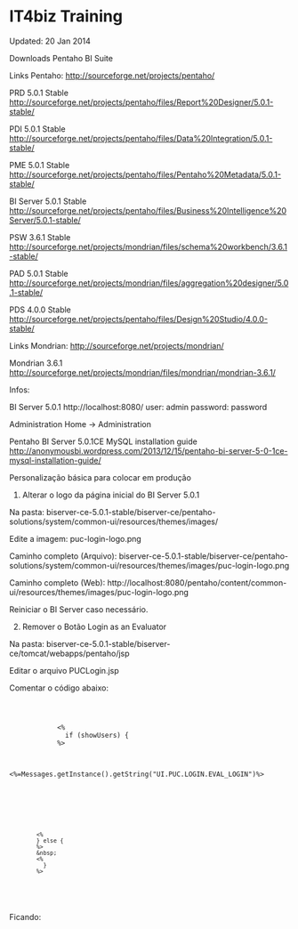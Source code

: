IT4biz Training
========

Updated: 20 Jan 2014

Downloads Pentaho BI Suite

Links Pentaho:
http://sourceforge.net/projects/pentaho/

PRD 5.0.1 Stable
http://sourceforge.net/projects/pentaho/files/Report%20Designer/5.0.1-stable/

PDI 5.0.1 Stable
http://sourceforge.net/projects/pentaho/files/Data%20Integration/5.0.1-stable/

PME 5.0.1 Stable
http://sourceforge.net/projects/pentaho/files/Pentaho%20Metadata/5.0.1-stable/

BI Server 5.0.1 Stable
http://sourceforge.net/projects/pentaho/files/Business%20Intelligence%20Server/5.0.1-stable/

PSW 3.6.1 Stable
http://sourceforge.net/projects/mondrian/files/schema%20workbench/3.6.1-stable/

PAD 5.0.1 Stable
http://sourceforge.net/projects/mondrian/files/aggregation%20designer/5.0.1-stable/

PDS 4.0.0 Stable
http://sourceforge.net/projects/pentaho/files/Design%20Studio/4.0.0-stable/

Links Mondrian:
http://sourceforge.net/projects/mondrian/

Mondrian 3.6.1
http://sourceforge.net/projects/mondrian/files/mondrian/mondrian-3.6.1/

Infos:

BI Server 5.0.1
http://localhost:8080/
user: admin
password: password

Administration
Home -> Administration

Pentaho BI Server 5.0.1CE MySQL installation guide
http://anonymousbi.wordpress.com/2013/12/15/pentaho-bi-server-5-0-1ce-mysql-installation-guide/

Personalização básica para colocar em produção
1) Alterar o logo da página inicial do BI Server 5.0.1

Na pasta:
biserver-ce-5.0.1-stable/biserver-ce/pentaho-solutions/system/common-ui/resources/themes/images/

Edite a imagem:
puc-login-logo.png

Caminho completo (Arquivo):
biserver-ce-5.0.1-stable/biserver-ce/pentaho-solutions/system/common-ui/resources/themes/images/puc-login-logo.png

Caminho completo (Web):
http://localhost:8080/pentaho/content/common-ui/resources/themes/images/puc-login-logo.png

Reiniciar o BI Server caso necessário.

2) Remover o Botão Login as an Evaluator

Na pasta:
biserver-ce-5.0.1-stable/biserver-ce/tomcat/webapps/pentaho/jsp

Editar o arquivo PUCLogin.jsp

Comentar o código abaixo:

<code>

<div id="eval-users-toggle-container">
            <%
              if (showUsers) {
            %>
            <div id="eval-users-toggle" onClick="toggleEvalPanel()">
              <div><%=Messages.getInstance().getString("UI.PUC.LOGIN.EVAL_LOGIN")%></div>
                <div id="eval-arrow" class="closed"></div>
            </div>

            <%
            } else {
            %>
            &nbsp;
            <%
              }
            %>
</div>

</code>

Ficando:

<code>
<!--		  
		  IT4biz - Remove o Botão Login as an Evaluator
		  
          <div id="eval-users-toggle-container">
            <%
              if (showUsers) {
            %>
            <div id="eval-users-toggle" onClick="toggleEvalPanel()">
              <div><%=Messages.getInstance().getString("UI.PUC.LOGIN.EVAL_LOGIN")%></div>
                <div id="eval-arrow" class="closed"></div>
            </div>

            <%
            } else {
            %>
            &nbsp;
            <%
              }
            %>
          </div>

-->

</code>

Não é necessário reiniciar

3) Editar a imagem de fundo da tela de login:

/Applications/Pentaho/biserver-ce-5.0.1-stable/biserver-ce/pentaho-solutions/system/common-ui/resources/themes/crystal

arquivo:
login-crystal-bg.jpeg

4) Alterar a tela interna (Home)

biserver-ce-5.0.1-stable/biserver-ce/tomcat/webapps/pentaho/mantle/home/content/welcome/index.html

Ou 

biserver-ce-5.0.1-stable/biserver-ce/tomcat/webapps/pentaho/mantle/home/index.jsp


http://www.science.co.il/Language/Locale-codes.asp

Links visualizadores OLAP:

Saiku Chart Plus
http://it4biz.github.io/SaikuChartPlus/

Saiku
http://meteorite.bi/saiku

Pivot4J
http://mysticfall.github.io/pivot4j/
http://www.pivot4j.org/

Pivot
http://jpivot.sourceforge.net/

STPivot
https://code.google.com/p/stpivot/

OLAP4J
http://www.olap4j.org/

http://www.science.co.il/Language/Locale-codes.asp


Como logar sem pedir usuario e senha no Pentaho BI Server 5.0.1?

Até a versão 4.8 funciona colocar userid=admin&password=password em qualquer URL.

A partir da versão 5.0.1 somente é aceito na página Home conforme exemplo abaixo:
Home aceita
http://localhost:8080/pentaho/Home?userid=admin&password=password

Direto no Relatório não aceita userid e password
http://172.16.1.6:8080/pentaho/api/repos/:public:IT4biz:Reports:ClientsReport.prpt/viewer?ts=1390324489461&userid=admin&password=password

Infos:
http://jira.pentaho.com/browse/BISERVER-10354
http://jira.pentaho.com/browse/BISERVER-10708


MDX
 select NON EMPTY(TopCount({Descendants([Produto].[Todos] ,[Produto].[Nome do Produto])}, 5, [Measures].[Valor])) on ROWS, 
 NON EMPTY({[Measures].[Valor]}) on Columns 
 from [Vendas]
 WHERE {${filtroAnoVendasParameter}}
          
          


